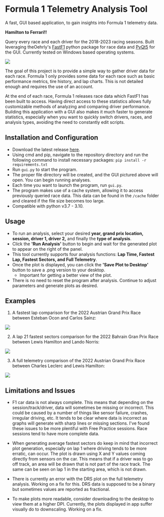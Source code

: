 # Formula 1 Telemetry Analysis Tool
A fast, GUI based application, to gain insights into Formula 1 telemetry data. 

**Hamilton to Ferrari!!**

Query every race and each driver for the 2018-2023 racing seasons. Built leveraging theOehrly's [FastF1](https://github.com/theOehrly/Fast-F1) python package for race data and [PyQt5](https://pypi.org/project/PyQt5/) for the GUI. Currently tested on Windows based operating systems.

![](/mkdwn/demo.gif)

The goal of this project is to provide a simple way to gather driver data for each race. Formula 1 only provides some data for each race such as basic performance metrics, tire history, and lap charts. This is not detailed enough and requires the use of an account.

At the end of each race, Formula 1 releases race data which FastF1 has been built to access. Having direct access to these statistics allows fully customizable methods of analyzing and comparing driver performance. Building this application with a GUI also makes it much faster to generate statistics, especially when you want to quickly switch drivers, races, and analysis types, avoiding the need to constantly edit scripts.

## Installation and Configuration
- Download the latest release [here](https://github.com/hynesconnor/formula1_telemetry_tool/releases).
- Using cmd and pip, navigate to the repository directory and run the following command to install necessary packages: `pip install -r requirements.txt`
- Run `gui.py` to start the program.
- The proper file directory will be created, and the GUI pictured above will open. You can begin running analyses.
- Each time you want to launch the program, run `gui.py`.
- The program makes use of a cache system, allowing it to access previously queried race data. This data can be found in the `/cache` folder and cleared if the file size becomes too large. 
- Compatible with python v3.7 - 3.10.

## Usage
- To run an analysis, select your desired **year, grand prix location, session, driver 1, driver 2,** and finally the **type of analysis**.
- Click the **'Run Analysis'** button to begin and wait for the generated plot to appear on the right of the panel.
- This tool currently supports four analysis functions: **Lap Time, Fastest Lap, Fastest Sectors, and Full Telemetry**.
- Once the plot is displayed, you can click the **'Save Plot to Desktop'** button to save a .png version to your desktop.
    - Important for getting a better view of the plot.
- There is no need to reset the program after analysis. Continue to adjust parameters and generate plots as desired.

## Examples
1) A fastest lap comparison for the 2022 Austrian Grand Prix Race between Esteban Ocon and Carlos Sainz:

![](/mkdwn/fastestlap.png)

2) A lap 21 fastest sectors comparison for the 2022 Bahrain Gran Prix Race between Lewis Hamilton and Lando Norris:

![](/mkdwn/sectors3.png)

3) A full telemetry comparison of the 2022 Austrian Grand Prix Race between Charles Leclerc and Lewis Hamilton:

![](/mkdwn/fulltelem.png)

## Limitations and Issues

- F1 car data is not always complete. This means that depending on the session/track/driver, data will sometimes be missing or incorrect. This could be caused by a number of things like sensor failure, crashes, irregular driving, etc. It tends to be clear where data is incorrect as graphs will generate with sharp lines or missing sections. I've found these issues to be more plentiful with Free Practice sessions. Race sessions tend to have more complete data. 

- When generating average fastest sectors do keep in mind that incorrect plot generation, especially on lap 1 where driving tends to be more erratic, can occur. The plot is drawn using X and Y values coming directly from sensors on the car. This means that if a driver was to go off track, an area will be drawn that is not part of the race track. The same can be seen on lap 1 in the starting area, which is not drawn.

- There is currently an error with the DRS plot on the full telemetry analysis. Working on a fix for this. DRS data is supposed to be a binary but sometimes values are reported as fractional. 

- To make plots more readable, consider downloading to the desktop to view them at a higher DPI. Currently, the plots displayed in app suffer visually do to downscaling. Working on a fix.
